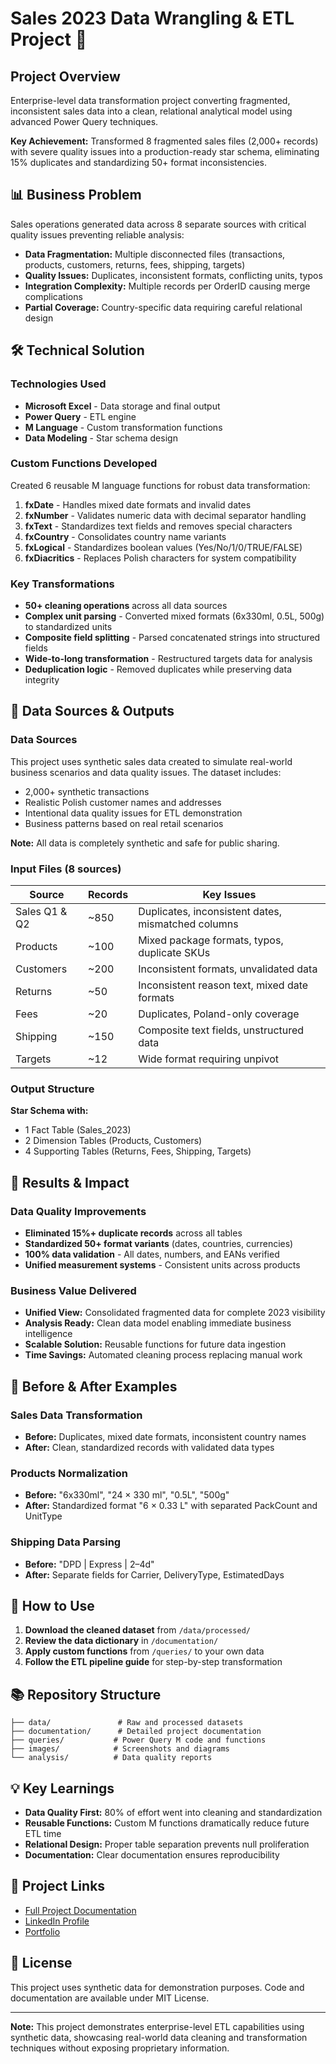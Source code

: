 # Sales 2023 Data Wrangling & ETL Project 🔧

## Project Overview
Enterprise-level data transformation project converting fragmented, inconsistent sales data into a clean, relational analytical model using advanced Power Query techniques.

**Key Achievement:** Transformed 8 fragmented sales files (2,000+ records) with severe quality issues into a production-ready star schema, eliminating 15% duplicates and standardizing 50+ format inconsistencies.

## 📊 Business Problem
Sales operations generated data across 8 separate sources with critical quality issues preventing reliable analysis:
- **Data Fragmentation:** Multiple disconnected files (transactions, products, customers, returns, fees, shipping, targets)
- **Quality Issues:** Duplicates, inconsistent formats, conflicting units, typos
- **Integration Complexity:** Multiple records per OrderID causing merge complications
- **Partial Coverage:** Country-specific data requiring careful relational design

## 🛠 Technical Solution

### Technologies Used
- **Microsoft Excel** - Data storage and final output
- **Power Query** - ETL engine
- **M Language** - Custom transformation functions
- **Data Modeling** - Star schema design

### Custom Functions Developed
Created 6 reusable M language functions for robust data transformation:
1. **fxDate** - Handles mixed date formats and invalid dates
2. **fxNumber** - Validates numeric data with decimal separator handling  
3. **fxText** - Standardizes text fields and removes special characters
4. **fxCountry** - Consolidates country name variants
5. **fxLogical** - Standardizes boolean values (Yes/No/1/0/TRUE/FALSE)
6. **fxDiacritics** - Replaces Polish characters for system compatibility

### Key Transformations
- **50+ cleaning operations** across all data sources
- **Complex unit parsing** - Converted mixed formats (6x330ml, 0.5L, 500g) to standardized units
- **Composite field splitting** - Parsed concatenated strings into structured fields
- **Wide-to-long transformation** - Restructured targets data for analysis
- **Deduplication logic** - Removed duplicates while preserving data integrity

## 📁 Data Sources & Outputs

### Data Sources

This project uses synthetic sales data created to simulate real-world business scenarios and data quality issues. The dataset includes:
- 2,000+ synthetic transactions
- Realistic Polish customer names and addresses  
- Intentional data quality issues for ETL demonstration
- Business patterns based on real retail scenarios

**Note:** All data is completely synthetic and safe for public sharing.

### Input Files (8 sources)
| Source | Records | Key Issues |
|--------|---------|------------|
| Sales Q1 & Q2 | ~850 | Duplicates, inconsistent dates, mismatched columns |
| Products | ~100 | Mixed package formats, typos, duplicate SKUs |
| Customers | ~200 | Inconsistent formats, unvalidated data |
| Returns | ~50 | Inconsistent reason text, mixed date formats |
| Fees | ~20 | Duplicates, Poland-only coverage |
| Shipping | ~150 | Composite text fields, unstructured data |
| Targets | ~12 | Wide format requiring unpivot |

### Output Structure
**Star Schema with:**
- 1 Fact Table (Sales_2023)
- 2 Dimension Tables (Products, Customers)  
- 4 Supporting Tables (Returns, Fees, Shipping, Targets)

## 🎯 Results & Impact

### Data Quality Improvements
- **Eliminated 15%+ duplicate records** across all tables
- **Standardized 50+ format variants** (dates, countries, currencies)
- **100% data validation** - All dates, numbers, and EANs verified
- **Unified measurement systems** - Consistent units across products

### Business Value Delivered
- **Unified View:** Consolidated fragmented data for complete 2023 visibility
- **Analysis Ready:** Clean data model enabling immediate business intelligence
- **Scalable Solution:** Reusable functions for future data ingestion
- **Time Savings:** Automated cleaning process replacing manual work

## 📸 Before & After Examples

### Sales Data Transformation
- **Before:** Duplicates, mixed date formats, inconsistent country names
- **After:** Clean, standardized records with validated data types

### Products Normalization
- **Before:** "6x330ml", "24 × 330 ml", "0.5L", "500g" 
- **After:** Standardized format "6 × 0.33 L" with separated PackCount and UnitType

### Shipping Data Parsing
- **Before:** "DPD | Express | 2–4d"
- **After:** Separate fields for Carrier, DeliveryType, EstimatedDays

## 🚀 How to Use

1. **Download the cleaned dataset** from `/data/processed/`
2. **Review the data dictionary** in `/documentation/`
3. **Apply custom functions** from `/queries/` to your own data
4. **Follow the ETL pipeline guide** for step-by-step transformation

## 📚 Repository Structure

```
├── data/               # Raw and processed datasets
├── documentation/      # Detailed project documentation
├── queries/           # Power Query M code and functions
├── images/            # Screenshots and diagrams
└── analysis/          # Data quality reports
```

## 💡 Key Learnings

- **Data Quality First:** 80% of effort went into cleaning and standardization
- **Reusable Functions:** Custom M functions dramatically reduce future ETL time
- **Relational Design:** Proper table separation prevents null proliferation
- **Documentation:** Clear documentation ensures reproducibility

## 🔗 Project Links

- [Full Project Documentation](https://www.notion.so/monikaburnejko/Sales-2023-Data-Wrangling-ETL-Project-27b1bac67ca980c5b844c13fc59d1f7c)
- [LinkedIn Profile](https://www.linkedin.com/in/monika-burnejko-9301a1357)
- [Portfolio](https://www.notion.so/monikaburnejko/Data-Analytics-Portfolio-2761bac67ca9807298aee038976f0085)

## 📝 License

This project uses synthetic data for demonstration purposes. Code and documentation are available under MIT License.

---

**Note:** This project demonstrates enterprise-level ETL capabilities using synthetic data, showcasing real-world data cleaning and transformation techniques without exposing proprietary information.
